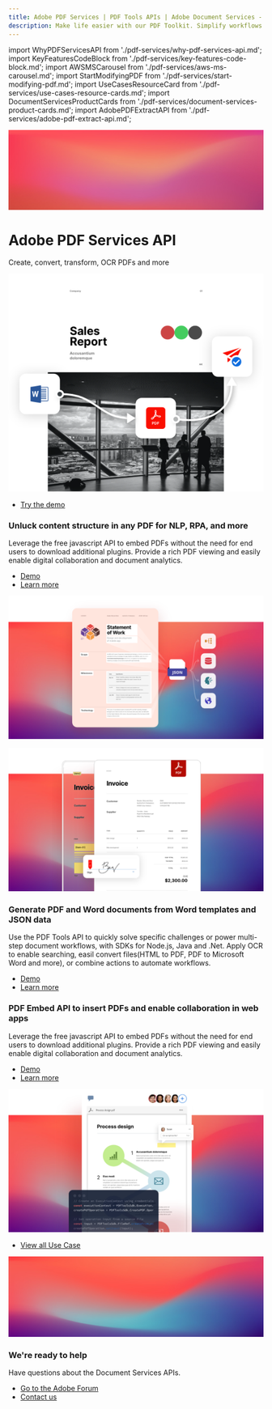```yaml
---
title: Adobe PDF Services | PDF Tools APIs | Adobe Document Services - Adobe Developers
description: Make life easier with our PDF Toolkit. Simplify workflows and improve UX. Our PDF Services API helps you create, convert, OCR PDFs and more. Learn more today.
---
```


import WhyPDFServicesAPI from './pdf-services/why-pdf-services-api.md';
import KeyFeaturesCodeBlock from './pdf-services/key-features-code-block.md';
import AWSMSCarousel from './pdf-services/aws-ms-carousel.md';
import StartModifyingPDF from './pdf-services/start-modifying-pdf.md';
import UseCasesResourceCard from './pdf-services/use-cases-resource-cards.md';
import DocumentServicesProductCards from './pdf-services/document-services-product-cards.md';
import AdobePDFExtractAPI from './pdf-services/adobe-pdf-extract-api.md';

<Hero slots="image, heading, text, assets, buttons" customLayout variant="fullwidth" background="rgb(250, 105, 85)" className="homeHeroAssetImg"/>

![bg-hero-doc-gen](images/bg-hero-doc-gen.jpeg)

# Adobe PDF Services API

Create, convert, transform, OCR PDFs and more

![home-carousel-three](images/home-carousel-three.png)

- [Try the demo](/src/pages/pdf-services.md)



<!-- Why PDF Services API -->
<WrapperComponent slots="content" repeat="1" theme="lightest" className="why-pdf-services"/>

<WhyPDFServicesAPI />



<!-- Carousel Block -->
<WrapperComponent slots="content" repeat="1" theme="dark"/>

<AWSMSCarousel />



<!-- Key Features Code Block -->

<KeyFeaturesCodeBlock />



<TextBlock slots="heading,text,buttons,image" theme="light" />

### Unluck content structure in any PDF for NLP, RPA, and more

Leverage the free javascript API to embed PDFs without the need for end users to download additional plugins. Provide a rich PDF viewing and easily enable digital collaboration and document analytics.

- [Demo](https://www.adobe.io/apis/documentcloud/dcsdk/pdf-extract.html)
- [Learn more](https://www.adobe.io/apis/documentcloud/dcsdk/pdf-extract.html)

![MSFT Teams logo](images/extractAPI.png)



<TextBlock slots="image,heading,text,buttons" theme="lightest"  />

![documnet image](images/documentGenerationAPI.png)

### Generate PDF and Word documents from Word templates and JSON data

Use the PDF Tools API to quickly solve specific challenges or power multi-step document workflows, with SDKs for Node.js, Java and .Net. Apply OCR to enable searching, easil convert files(HTML to PDF, PDF to Microsoft Word and more), or combine actions to automate workflows.

- [Demo](https://documentcloud.adobe.com/dc-docgen-playground/index.html#/)
- [Learn more](https://www.adobe.io/apis/documentcloud/dcsdk/doc-generation.html)



<TextBlock slots="heading,text,buttons,image" theme="light"  />

### PDF Embed API to insert PDFs and enable collaboration in web apps

Leverage the free javascript API to embed PDFs without the need for end users to download additional plugins. Provide a rich PDF viewing and easily enable digital collaboration and document analytics.

- [Demo](https://www.adobe.com/go/pdfEmbedAPI_demo)
- [Learn more](https://www.adobe.io/apis/documentcloud/dcsdk/pdf-embed.html)

![MSFT Teams logo](images/Embed.png)




<!--Adobe PDF Extract API -->

<WrapperComponent slots="content" repeat="1" theme="lightest"/>

<AdobePDFExtractAPI />



<!--Stepper Block -->

<WrapperComponent slots="content" repeat="1" theme="light"/>

<StartModifyingPDF />




<!--Resource Card Block -->

<WrapperComponent slots="content" repeat="1" theme="lightest"/>

<UseCasesResourceCard />




<TextBlock slots="buttons" isCentered theme="lightest"  className='blade-bottom-content'/>

- [View all Use Case](/src/pages/use-cases)




<WrapperComponent slots="content" repeat="1" theme="light"/>

<DocumentServicesProductCards />




<SummaryBlock slots="image, heading, text, buttons" theme="lightest" background="white" />

![We're ready](images/bg-hero.jpeg)

### We're ready to help

Have questions about the Document Services APIs.

- [Go to the Adobe Forum](/src/pages/gettingstarted.md)
- [Contact us](./contact-us.md)